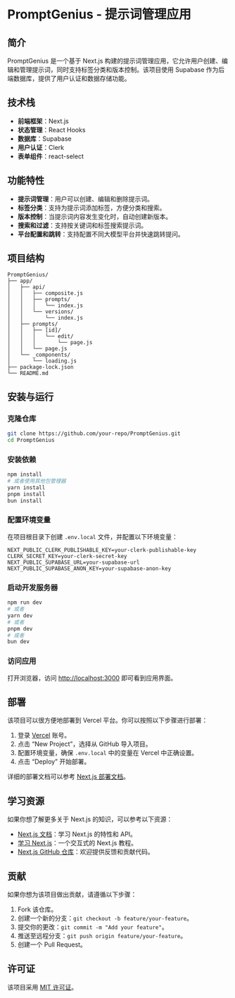 # PromptGenius - 提示词管理应用

## 简介
PromptGenius 是一个基于 Next.js 构建的提示词管理应用，它允许用户创建、编辑和管理提示词，同时支持标签分类和版本控制。该项目使用 Supabase 作为后端数据库，提供了用户认证和数据存储功能。

## 技术栈
- **前端框架**：Next.js
- **状态管理**：React Hooks
- **数据库**：Supabase
- **用户认证**：Clerk
- **表单组件**：react-select

## 功能特性
- **提示词管理**：用户可以创建、编辑和删除提示词。
- **标签分类**：支持为提示词添加标签，方便分类和搜索。
- **版本控制**：当提示词内容发生变化时，自动创建新版本。
- **搜索和过滤**：支持按关键词和标签搜索提示词。
- **平台配置和跳转**：支持配置不同大模型平台并快速跳转提问。

## 项目结构
```
PromptGenius/
├── app/
│   ├── api/
│   │   ├── composite.js
│   │   ├── prompts/
│   │   │   └── index.js
│   │   └── versions/
│   │       └── index.js
│   ├── prompts/
│   │   ├── [id]/
│   │   │   └── edit/
│   │   │       └── page.js
│   │   └── page.js
│   └── _components/
│       └── loading.js
├── package-lock.json
└── README.md
```

## 安装与运行
### 克隆仓库
```bash
git clone https://github.com/your-repo/PromptGenius.git
cd PromptGenius
```

### 安装依赖
```bash
npm install
# 或者使用其他包管理器
yarn install
pnpm install
bun install
```

### 配置环境变量
在项目根目录下创建 `.env.local` 文件，并配置以下环境变量：
```plaintext
NEXT_PUBLIC_CLERK_PUBLISHABLE_KEY=your-clerk-publishable-key
CLERK_SECRET_KEY=your-clerk-secret-key
NEXT_PUBLIC_SUPABASE_URL=your-supabase-url
NEXT_PUBLIC_SUPABASE_ANON_KEY=your-supabase-anon-key
```

### 启动开发服务器
```bash
npm run dev
# 或者
yarn dev
# 或者
pnpm dev
# 或者
bun dev
```

### 访问应用
打开浏览器，访问 [http://localhost:3000](http://localhost:3000) 即可看到应用界面。

## 部署
该项目可以很方便地部署到 Vercel 平台。你可以按照以下步骤进行部署：
1. 登录 [Vercel](https://vercel.com) 账号。
2. 点击 “New Project”，选择从 GitHub 导入项目。
3. 配置环境变量，确保 `.env.local` 中的变量在 Vercel 中正确设置。
4. 点击 “Deploy” 开始部署。

详细的部署文档可以参考 [Next.js 部署文档](https://nextjs.org/docs/app/building-your-application/deploying)。

## 学习资源
如果你想了解更多关于 Next.js 的知识，可以参考以下资源：
- [Next.js 文档](https://nextjs.org/docs)：学习 Next.js 的特性和 API。
- [学习 Next.js](https://nextjs.org/learn)：一个交互式的 Next.js 教程。
- [Next.js GitHub 仓库](https://github.com/vercel/next.js)：欢迎提供反馈和贡献代码。

## 贡献
如果你想为该项目做出贡献，请遵循以下步骤：
1. Fork 该仓库。
2. 创建一个新的分支：`git checkout -b feature/your-feature`。
3. 提交你的更改：`git commit -m "Add your feature"`。
4. 推送至远程分支：`git push origin feature/your-feature`。
5. 创建一个 Pull Request。

## 许可证
该项目采用 [MIT 许可证](https://opensource.org/licenses/MIT)。
